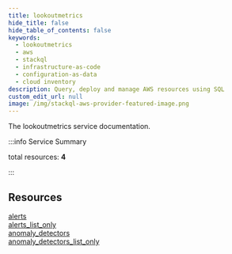```yaml
---
title: lookoutmetrics
hide_title: false
hide_table_of_contents: false
keywords:
  - lookoutmetrics
  - aws
  - stackql
  - infrastructure-as-code
  - configuration-as-data
  - cloud inventory
description: Query, deploy and manage AWS resources using SQL
custom_edit_url: null
image: /img/stackql-aws-provider-featured-image.png
---
```


The lookoutmetrics service documentation.

:::info Service Summary

<div class="row">
<div class="providerDocColumn">
<span>total resources:&nbsp;<b>4</b></span><br />
</div>
</div>

:::

## Resources
<div class="row">
<div class="providerDocColumn">
<a href="/services/lookoutmetrics/alerts/">alerts</a><br />
<a href="/services/lookoutmetrics/alerts_list_only/">alerts_list_only</a>
</div>
<div class="providerDocColumn">
<a href="/services/lookoutmetrics/anomaly_detectors/">anomaly_detectors</a><br />
<a href="/services/lookoutmetrics/anomaly_detectors_list_only/">anomaly_detectors_list_only</a>
</div>
</div>
